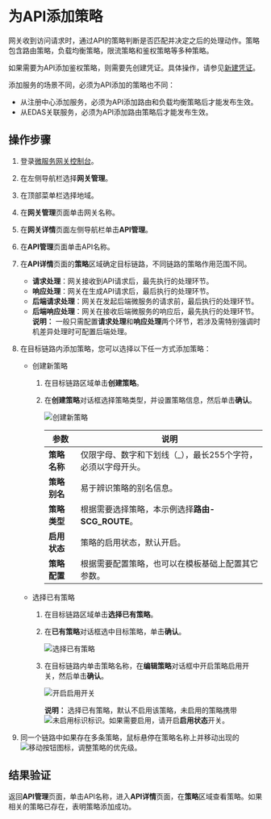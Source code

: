 # 为API添加策略

网关收到访问请求时，通过API的策略判断是否匹配并决定之后的处理动作。策略包含路由策略，负载均衡策略，限流策略和鉴权策略等多种策略。

如果需要为API添加鉴权策略，则需要先创建凭证。具体操作，请参见[新建凭证]()。

添加服务的场景不同，必须为API添加的策略也不同：

-   从注册中心添加服务，必须为API添加路由和负载均衡策略后才能发布生效。
-   从EDAS关联服务，必须为API添加路由策略后才能发布生效。

## 操作步骤

1.  登录[微服务网关控制台](https://microgw.console.aliyun.com)。

2.  在左侧导航栏选择**网关管理**。

3.  在顶部菜单栏选择地域。

4.  在**网关管理**页面单击网关名称。

5.  在**网关详情**页面左侧导航栏单击**API管理**。

6.  在**API管理**页面单击API名称。

7.  在**API详情**页面的**策略**区域确定目标链路，不同链路的策略作用范围不同。

    -   **请求处理**：网关接收到API请求后，最先执行的处理环节。
    -   **响应处理**：网关在生成API请求后，最后执行的处理环节。
    -   **后端请求处理**：网关在发起后端微服务的请求前，最后执行的处理环节。
    -   **后端响应处理**：网关在接收后端微服务的响应后，最先执行的处理环节。
    **说明：** 一般只需配置**请求处理**和**响应处理**两个环节，若涉及需特别强调时机差异处理时可配置后端处理。

8.  在目标链路内添加策略，您可以选择以下任一方式添加策略：

    -   创建新策略
        1.  在目标链路区域单击**创建策略**。
        2.  在**创建策略**对话框选择策略类型，并设置策略信息，然后单击**确认**。

            ![创建新策略](https://static-aliyun-doc.oss-accelerate.aliyuncs.com/assets/img/zh-CN/6580067061/p190653.png)

            |参数|说明|
            |--|--|
            |**策略名称**|仅限字母、数字和下划线（\_），最长255个字符，必须以字母开头。|
            |**策略别名**|易于辨识策略的别名信息。|
            |**策略类型**|根据需要选择策略，本示例选择**路由-SCG\_ROUTE**。|
            |**启用状态**|策略的启用状态，默认开启。|
            |**策略配置**|根据需要配置策略，也可以在模板基础上配置其它参数。|

    -   选择已有策略
        1.  在目标链路区域单击**选择已有策略**。
        2.  在**已有策略**对话框选中目标策略，单击**确认**。

            ![选择已有策略](https://static-aliyun-doc.oss-accelerate.aliyuncs.com/assets/img/zh-CN/6580067061/p190668.png)

        3.  在目标链路内单击策略名称，在**编辑策略**对话框中开启策略启用开关，然后单击**确认**。

            ![开启启用开关](https://static-aliyun-doc.oss-accelerate.aliyuncs.com/assets/img/zh-CN/6580067061/p195658.png)

            **说明：** 选择已有策略，默认不启用该策略，未启用的策略携带![未启用标识](https://static-aliyun-doc.oss-accelerate.aliyuncs.com/assets/img/zh-CN/4003564061/p179979.png)标识。如果需要启用，请开启**启用状态**开关。

9.  同一个链路中如果存在多条策略，鼠标悬停在策略名称上并移动出现的![移动按钮 ](https://static-aliyun-doc.oss-accelerate.aliyuncs.com/assets/img/zh-CN/1898464061/p84983.png)图标，调整策略的优先级。


## 结果验证

返回**API管理**页面，单击API名称，进入**API详情**页面，在**策略**区域查看策略。如果相关的策略已存在，表明策略添加成功。

